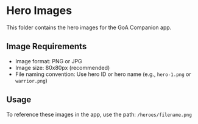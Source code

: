 
# Hero Images

This folder contains the hero images for the GoA Companion app.

## Image Requirements
- Image format: PNG or JPG
- Image size: 80x80px (recommended)
- File naming convention: Use hero ID or hero name (e.g., `hero-1.png` or `warrior.png`)

## Usage
To reference these images in the app, use the path: `/heroes/filename.png`
